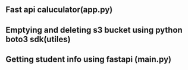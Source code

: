 ## Fast api caluculator(app.py)
## Emptying and deleting s3 bucket using python boto3 sdk(utiles)
## Getting student info using fastapi (main.py)

